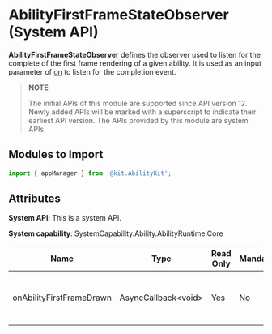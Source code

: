 # AbilityFirstFrameStateObserver (System API)

**AbilityFirstFrameStateObserver** defines the observer used to listen for the complete of the first frame rendering of a given ability. It is used as an input parameter of [on](js-apis-app-ability-appManager-sys.md#appmanageronabilityfirstframestate12) to listen for the completion event.

> **NOTE**
>
> The initial APIs of this module are supported since API version 12. Newly added APIs will be marked with a superscript to indicate their earliest API version.
> The APIs provided by this module are system APIs.

## Modules to Import

```ts
import { appManager } from '@kit.AbilityKit';
```

## Attributes

**System API**: This is a system API.

**System capability**: SystemCapability.Ability.AbilityRuntime.Core

| Name                    | Type                | Read Only| Mandatory| Description                                                        |
| ------------------------ | -------------------- | ---- | ---- | ------------------------------------------------------------ |
| onAbilityFirstFrameDrawn | AsyncCallback\<void> | Yes  | No  | Callback invoked when the first frame of an ability is rendered. The parameter type passed in is [AbilityFirstFrameStateData](js-apis-inner-application-abilityFirstFrameStateData-sys).|
